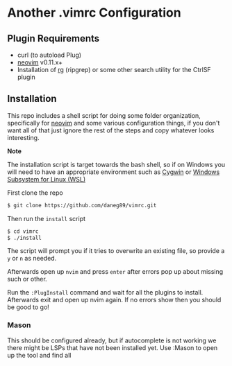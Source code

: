 # Another .vimrc Configuration

## Plugin Requirements

* curl (to autoload Plug)
* [neovim](https://neovim.io/) v0.11.x+
* Installation of [rg](https://github.com/BurntSushi/ripgrep) (ripgrep) or some other search utility for the CtrlSF plugin

## Installation

This repo includes a shell script for doing some folder organization, specifically for [neovim](https://neovim.io/) and some various configuration things, if you don't want all of that just ignore the rest of the steps and copy whatever looks interesting.

**Note**

The installation script is target towards the bash shell, so if on Windows you will need to have an appropriate environment such as [Cygwin](https://www.cygwin.com) or [Windows Subsystem for Linux (WSL)](https://docs.microsoft.com/en-us/windows/wsl/about)

First clone the repo

```bash
$ git clone https://github.com/daneg89/vimrc.git
```

Then run the `install` script

```bash
$ cd vimrc
$ ./install
```

The script will prompt you if it tries to overwrite an existing file, so provide a `y` or `n` as needed.

Afterwards open up `nvim` and press `enter` after errors pop up about missing such or other.

Run the `:PlugInstall` command and wait for all the plugins to install. Afterwards exit and open up nvim again. If no errors show then you should be good to go!

### Mason

This should be configured already, but if autocomplete is not working we there might be LSPs that have not been installed yet. 
Use :Mason to open up the tool and find all 
